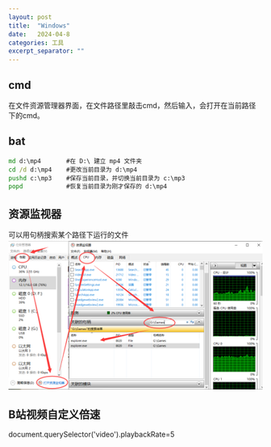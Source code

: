 ```yaml
---
layout: post
title:  "Windows"
date:   2024-04-8
categories: 工具
excerpt_separator: ""
---
```




## cmd
在文件资源管理器界面，在文件路径里敲击cmd，然后输入，会打开在当前路径下的cmd。

## bat
```bat
md d:\mp4       #在 D:\ 建立 mp4 文件夹
cd /d d:\mp4    #更改当前目录为 d:\mp4
pushd c:\mp3    #保存当前目录，并切换当前目录为 c:\mp3
popd            #恢复当前目录为刚才保存的 d:\mp4
```


## 资源监视器
可以用句柄搜索某个路径下运行的文件  
![](../../../assets/tools/windows/1.png)

## B站视频自定义倍速
document.querySelector('video').playbackRate=5